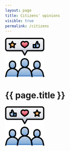 ```yaml
---
layout: page
title: Citizens' opinions
visible: true
permalink: /citizens
---
```


<div class="citizens">
	<div class="centered-title">
		<img src="/assets/icons/DrawKit-SaaS/Color/Feedback Audience.svg">
		<h1>{{ page.title }}</h1>
		<img src="/assets/icons/DrawKit-SaaS/Color/Feedback Audience.svg" style="transform: scaleX(-1);">
	</div>
</div>





